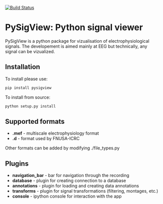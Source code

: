 [![Build Status](https://travis-ci.com/ICRC-BME/PySigView.svg?branch=master)](https://travis-ci.com/ICRC-BME/PySigView)

PySigView: Python signal viewer
====================================================

PySigView is a python package for vizualisation of electrophysiological
signals. The developement is aimed mainly at EEG but technically, any signal
can be vizualized.

Installation
------------

To install please use:
```bash
pip install pysigview
```

To install from source:
```bash
python setup.py install
```


Supported formats
-----------------

- **.mef** - multiscale electrophysiology format
- **.d**   - format used by FNUSA-ICRC

Other formats can be added by modifying ./file_types.py

Plugins
-------
- **navigation_bar** - bar for navigation through the recording
- **database** - plugin for creating connection to a database
- **annotations**    - plugin for loading and creating data annotations
- **transforms** - plugin for signal transformations (filtering, montages, etc.)
- **console** - ipython console for interaction with the app


